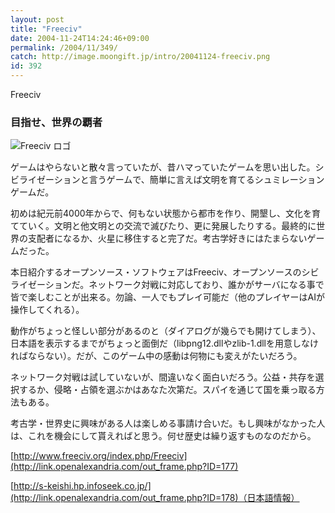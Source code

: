 ```yaml
---
layout: post
title: "Freeciv"
date: 2004-11-24T14:24:46+09:00
permalink: /2004/11/349/
catch: http://image.moongift.jp/intro/20041124-freeciv.png
id: 392
---
```

Freeciv  
<!--more-->

### 目指せ、世界の覇者
  

![Freeciv ロゴ](http://image.moongift.jp/intro/20041124-freeciv.png "Freeciv ロゴ")

  

ゲームはやらないと散々言っていたが、昔ハマっていたゲームを思い出した。シビライゼーションと言うゲームで、簡単に言えば文明を育てるシュミレーションゲームだ。

  

初めは紀元前4000年からで、何もない状態から都市を作り、開墾し、文化を育てていく。文明と他文明との交流で滅びたり、更に発展したりする。最終的に世界の支配者になるか、火星に移住すると完了だ。考古学好きにはたまらないゲームだった。

  

本日紹介するオープンソース・ソフトウェアはFreeciv、オープンソースのシビライゼーションだ。ネットワーク対戦に対応しており、誰かがサーバになる事で皆で楽しむことが出来る。勿論、一人でもプレイ可能だ（他のプレイヤーはAIが操作してくれる）。

  

動作がちょっと怪しい部分があるのと（ダイアログが幾らでも開けてしまう）、日本語を表示するまでがちょっと面倒だ（libpng12.dllやzlib-1.dllを用意しなければならない）。だが、このゲーム中の感動は何物にも変えがたいだろう。

  

ネットワーク対戦は試していないが、間違いなく面白いだろう。公益・共存を選択するか、侵略・占領を選ぶかはあなた次第だ。スパイを通じて国を乗っ取る方法もある。

  

考古学・世界史に興味がある人は楽しめる事請け合いだ。もし興味がなかった人は、これを機会にして貰えればと思う。何せ歴史は繰り返すものなのだから。

  

[http://www.freeciv.org/index.php/Freeciv](http://link.openalexandria.com/out_frame.php?ID=177)

  

[http://s-keishi.hp.infoseek.co.jp/](http://link.openalexandria.com/out_frame.php?ID=178)（日本語情報）

